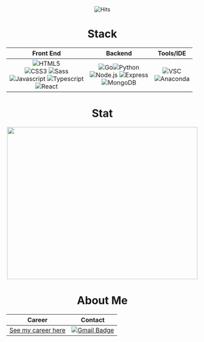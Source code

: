 <div align="center">
 
 ![Hits](https://hits.seeyoufarm.com/api/count/incr/badge.svg?url=https%3A%2F%2Fgithub.com%2Fdeveloperasun%2Fhit-counter&count_bg=%2379C83D&title_bg=%23555555&icon=gnuicecat.svg&icon_color=%2379C83D&title=hits&edge_flat=false)

  
 # Stack
|Front End|Backend|Tools/IDE|
|:-------:|:-----:|:-------:|
|![HTML5](https://img.shields.io/badge/HTML-black?style=flat&logo=HTML5&logoColor=white) <br>![CSS3](https://img.shields.io/badge/CSS-black?style=square&logo=CSS3&logoColor=white) ![Sass](https://img.shields.io/badge/Sass-white?style=square&logo=Sass&logoColor=black)<br>![Javascript](https://img.shields.io/badge/Javascript-black?style=square&logo=Javascript&logoColor=white) ![Typescript](https://img.shields.io/badge/Typescript-white?style=square&logo=Typescript&logoColor=black) <br/> ![React](https://img.shields.io/badge/React-white?style=square&logo=React&logoColor=black) <br/>|![Go](https://img.shields.io/badge/Go-black?style=square&logo=Go&logoColor=white)![Python](https://img.shields.io/badge/Python-black?style=square&logo=Python&logoColor=white)<br/> ![Node.js](https://img.shields.io/badge/Node.js-white?style=square&logo=Javascript&logoColor=black) ![Express](https://img.shields.io/badge/Express-white?style=square&logo=Express&logoColor=black) <br/>![MongoDB](https://img.shields.io/badge/MongoDB-white?style=square&logo=MongoDB&logoColor=black)|![VSC](https://img.shields.io/badge/VScode-black?style=square&logo=VisualStudioCode&logoColor=white)<br/>![Anaconda](https://img.shields.io/badge/Anaconda-black?style=square&logo=Anaconda&logoColor=white)|


# Stat
<a href="https://wakatime.com"><img src="https://wakatime.com/share/@developerasun/cff13d30-a0b0-4e6a-8f25-0c5bbc743349.png" width=500px height=400px/></a>
  
 # About Me
|Career|Contact|
|:-----:|:------:|
|[See my career here](https://bit.ly/hello_visitor)|[![Gmail Badge](https://img.shields.io/badge/Gmail-F05032?style=flat-square&logo=Gmail&logoColor=white&link=mailto:nellow1102@gmail.com)](mailto:nellow1102@gmail.com)|
  
</div>

  

